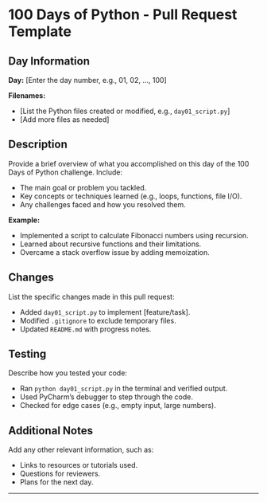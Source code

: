 # 100 Days of Python - Pull Request Template

## Day Information

**Day:** [Enter the day number, e.g., 01, 02, ..., 100]

**Filenames:**

- [List the Python files created or modified, e.g., `day01_script.py`]
- [Add more files as needed]

## Description

Provide a brief overview of what you accomplished on this day of the 100 Days of Python challenge. Include:

- The main goal or problem you tackled.
- Key concepts or techniques learned (e.g., loops, functions, file I/O).
- Any challenges faced and how you resolved them.

**Example:**

- Implemented a script to calculate Fibonacci numbers using recursion.
- Learned about recursive functions and their limitations.
- Overcame a stack overflow issue by adding memoization.

## Changes

List the specific changes made in this pull request:

- Added `day01_script.py` to implement [feature/task].
- Modified `.gitignore` to exclude temporary files.
- Updated `README.md` with progress notes.

## Testing

Describe how you tested your code:

- Ran `python day01_script.py` in the terminal and verified output.
- Used PyCharm’s debugger to step through the code.
- Checked for edge cases (e.g., empty input, large numbers).

## Additional Notes

Add any other relevant information, such as:

- Links to resources or tutorials used.
- Questions for reviewers.
- Plans for the next day.

---
